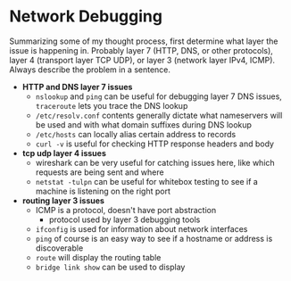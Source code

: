 # Network Debugging
Summarizing some of my thought process, first determine what layer the issue is happening in. Probably layer 7 (HTTP, DNS, or other protocols), layer 4 (transport layer TCP UDP), or layer 3 (network layer IPv4, ICMP). Always describe the problem in a sentence.
- **HTTP and DNS layer 7 issues**
  - `nslookup` and `ping` can be useful for debugging layer 7 DNS issues, `traceroute` lets you trace the DNS lookup
  - `/etc/resolv.conf` contents generally dictate what nameservers will be used and with what domain suffixes during DNS lookup
  - `/etc/hosts` can locally alias certain address to records
  - `curl -v` is useful for checking HTTP response headers and body
- **tcp udp layer 4 issues**
  - wireshark can be very useful for catching issues here, like which requests are being sent and where
  - `netstat -tulpn` can be useful for whitebox testing to see if a machine is listening on the right port
- **routing layer 3 issues**
  - ICMP is a protocol, doesn't have port abstraction
    - protocol used by layer 3 debugging tools
  - `ifconfig` is used for information about network interfaces
  - `ping` of course is an easy way to see if a hostname or address is discoverable
  - `route` will display the routing table
  - `bridge link show` can be used to display
